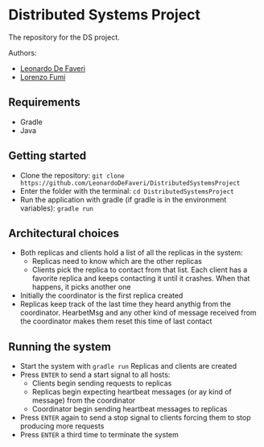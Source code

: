 # Distributed Systems Project

The repository for the DS project.

Authors:

- [Leonardo De Faveri](https://github.com/LeonardoDeFaveri)
- [Lorenzo Fumi](https://github.com/DeeJack)

## Requirements

- Gradle
- Java

## Getting started

- Clone the repository: `git clone https://github.com/LeonardoDeFaveri/DistributedSystemsProject`
- Enter the folder with the terminal: `cd DistributedSystemsProject`
- Run the application with gradle (if gradle is in the environment variables): `gradle run`

## Architectural choices

- Both replicas and clients hold a list of all the replicas in the system:
  - Replicas need to know which are the other replicas
  - Clients pick the replica to contact from that list. Each client has a
    favorite replica and keeps contacting it until it crashes. When that happens,
    it picks another one
- Initially the coordinator is the first replica created
- Replicas keep track of the last time they heard anythig from the coordinator.
HearbetMsg and any other kind of message received from the coordinator makes them
reset this time of last contact

## Running the system
- Start the system with `gradle run`
  Replicas and clients are created
- Press `ENTER` to send a start signal to all hosts:
  - Clients begin sending requests to replicas
  - Replicas begin expecting heartbeat messages (or ay kind of message) from the
  coordinator
  - Coordinator begin sending heartbeat messages to replicas
- Press `ENTER` again to send a stop signal to clients forcing them to stop
producing more requests
- Press `ENTER` a third time to terminate the system
